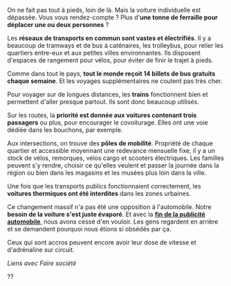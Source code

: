On ne fait pas tout à pieds, loin de là. Mais la voiture individuelle est dépassée. Vous vous rendez-compte ? Plus d'**une tonne de ferraille pour déplacer une ou deux personnes** ?

Les **réseaux de transports en commun sont vastes et électrifiés**. Il y a beaucoup de tramways et de bus à caténaires, les trolleybus, pour relier les quartiers entre-eux et aux petites villes environnantes. Ils disposent d'espaces de rangement pour vélos, pour éviter de finir le trajet à pieds.

Comme dans tout le pays, **tout le monde reçoit 14 billets de bus gratuits chaque semaine**. Et les voyages supplémentaires ne coutent pas très cher. 

Pour voyager sur de longues distances, les **trains** fonctionnent bien et permettent d'aller presque partout. Ils sont donc beaucoup utilisés.

Sur les routes, la **priorité est donnée aux voitures contenant trois passagers** ou plus, pour encourager le covoiturage. Elles ont une voie dédiée dans les bouchons, par exemple.

Aux intersections, on trouve des **pôles de mobilité**. Propriété de chaque quartier et accessible moyennant une redevance mensuelle fixe, il y a un stock de vélos, remorques, vélos cargo et scooters électriques. Les familles peuvent s'y rendre, choisir ce qu'elles veulent et passer la journée dans la région ou bien dans les magasins et les musées plus loin dans la ville.

Une fois que les transports publics fonctionnaient correctement, les **voitures thermiques ont été interdites** dans les zones urbaines. 

Ce changement massif n'a pas été une opposition à l'automobile. Notre **besoin de la voiture s'est juste évaporé**. Et avec la **[fin de la publicité automobile](https://www.smh.com.au/national/we-banned-cigarette-ads-now-we-should-ban-car-ads-too-20180312-p4z3y8.html)**, nous avons cessé d'en vouloir. Les gens regardent en arrière et se demandent pourquoi nous étions si obsédés par ça. 

Ceux qui sont accros peuvent encore avoir leur dose de vitesse et d'adrénaline sur circuit.



*Liens avec Faire société*

??

